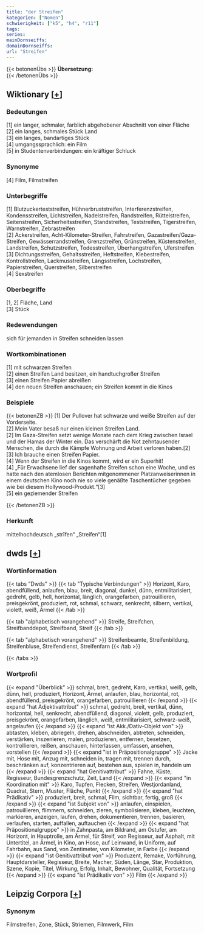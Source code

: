 ```yaml
---
title: "der Streifen"
kategorien: ["Nomen"]
schwierigkeit: ["k5", "h4", "r11"]
tags:
series:
mainDornseiffs:
domainDornseiffs:
url: "Streifen"
---
```


{{< betonenÜbs >}}
**Übersetzung:**  
{{< /betonenÜbs >}}

## Wiktionary [[+](https://de.wiktionary.org/wiki/Streifen)]

### Bedeutungen
[1] ein langer, schmaler, farblich abgehobener Abschnitt von einer Fläche  
[2] ein langes, schmales Stück Land  
[3] ein langes, bandartiges Stück  
[4] umgangssprachlich: ein Film  
[5] in Studentenverbindungen: ein kräftiger Schluck  

### Synonyme
[4] Film, Filmstreifen  

### Unterbegriffe
[1] Blutzuckerteststreifen, Hühnerbruststreifen, Interferenzstreifen, Kondensstreifen, Lichtstreifen, Nadelstreifen, Randstreifen, Rüttelstreifen, Seitenstreifen, Sicherheitsstreifen, Standstreifen, Teststreifen, Tigerstreifen, Warnstreifen, Zebrastreifen  
[2] Ackerstreifen, Acht-Kilometer-Streifen, Fahrstreifen, Gazastreifen/Gaza-Streifen, Gewässerrandstreifen, Grenzstreifen, Grünstreifen, Küstenstreifen, Landstreifen, Schutzstreifen, Todesstreifen, Überhangstreifen, Uferstreifen  
[3] Dichtungsstreifen, Gehaltsstreifen, Heftstreifen, Klebestreifen, Kontrollstreifen, Lackmusstreifen, Längsstreifen, Lochstreifen, Papierstreifen, Querstreifen, Silberstreifen  
[4] Sexstreifen  

### Oberbegriffe
[1, 2] Fläche, Land  
[3] Stück  

### Redewendungen
sich für jemanden in Streifen schneiden lassen  

### Wortkombinationen
[1] mit schwarzen Streifen  
[2] einen Streifen Land besitzen, ein handtuchgroßer Streifen  
[3] einen Streifen Papier abreißen  
[4] den neuen Streifen anschauen; ein Streifen kommt in die Kinos  

### Beispiele
{{< betonenZB >}}
[1] Der Pullover hat schwarze und weiße Streifen auf der Vorderseite.  
[2] Mein Vater besaß nur einen kleinen Streifen Land.  
[2] Im Gaza-Streifen setzt wenige Monate nach dem Krieg zwischen Israel und der Hamas der Winter ein. Das verschärft die Not zehntausender Menschen, die durch die Kämpfe Wohnung und Arbeit verloren haben.[2]  
[3] Ich brauche einen Streifen Papier.  
[4] Wenn der Streifen in die Kinos kommt, wird er ein Superhit!  
[4] „Für Erwachsene lief der sagenhafte Streifen schon eine Woche, und es hatte nach den atemlosen Berichten mitgenommener Platzanweiserinnen in einem deutschen Kino noch nie so viele genäßte Taschentücher gegeben wie bei diesem Hollywood-Produkt.“[3]  
[5] ein geziemender Streifen  

{{< /betonenZB >}}
### Herkunft
mittelhochdeutsch „strīfen“ „Streifen“[1]  



## dwds [[+](https://www.dwds.de/wb/Streifen)]

### Wortinformation
{{< tabs "Dwds" >}}
{{< tab "Typische Verbindungen" >}}
Horizont, Karo, abendfüllend, anlaufen, blau, breit, diagonal, dunkel, dünn, entmilitarisiert, gedreht, gelb, hell, horizontal, länglich, orangefarben, patrouillieren, preisgekrönt, produziert, rot, schmal, schwarz, senkrecht, silbern, vertikal, violett, weiß, Ärmel
{{< /tab >}}

{{< tab "alphabetisch vorangehend" >}}
Streife, Streifchen, Streifbanddepot, Streifband, Streif
{{< /tab >}}

{{< tab "alphabetisch vorangehend" >}}
Streifenbeamte, Streifenbildung, Streifenbluse, Streifendienst, Streifenfarn
{{< /tab >}}

{{< /tabs >}}

### Wortprofil
{{< expand "Überblick" >}} schmal, breit, gedreht, Karo, vertikal, weiß, gelb, dünn, hell, produziert, Horizont, Ärmel, anlaufen, blau, horizontal, rot, abendfüllend, preisgekrönt, orangefarben, patrouillieren {{< /expand >}}
{{< expand "hat Adjektivattribut" >}} schmal, gedreht, breit, vertikal, dünn, horizontal, hell, senkrecht, abendfüllend, diagonal, violett, gelb, produziert, preisgekrönt, orangefarben, länglich, weiß, entmilitarisiert, schwarz-weiß, angelaufen {{< /expand >}}
{{< expand "ist Akk./Dativ-Objekt von" >}} abtasten, kleben, abriegeln, drehen, abschneiden, abtreten, schneiden, verstärken, inszenieren, malen, produzieren, entfernen, besetzen, kontrollieren, reißen, anschauen, hinterlassen, umfassen, ansehen, vorstellen {{< /expand >}}
{{< expand "ist in Präpositionalgruppe" >}} Jacke mit, Hose mit, Anzug mit, schneiden in, tragen mit, trennen durch, beschränken auf, konzentrieren auf, bestehen aus, spielen in, handeln um {{< /expand >}}
{{< expand "hat Genitivattribut" >}} Fahne, Küste, Regisseur, Bundesgrenzschutz, Zeit, Land {{< /expand >}}
{{< expand "in Koordination mit" >}} Karo, Tupfen, Flecken, Streifen, Westjordanland, Quadrat, Stern, Muster, Fläche, Punkt {{< /expand >}}
{{< expand "hat Prädikativ" >}} produziert, breit, schmal, Film, sichtbar, fertig, groß {{< /expand >}}
{{< expand "ist Subjekt von" >}} anlaufen, einspielen, patrouillieren, flimmern, schneiden, zieren, symbolisieren, kleben, leuchten, markieren, anzeigen, laufen, drehen, dokumentieren, trennen, basieren, verlaufen, starten, auffallen, auftauchen {{< /expand >}}
{{< expand "hat Präpositionalgruppe" >}} in Zahnpasta, am Bildrand, am Ostufer, am Horizont, in Hauptrolle, am Ärmel, für Streif, von Regisseur, auf Asphalt, mit Untertitel, an Ärmel, in Kino, an Hose, auf Leinwand, in Uniform, auf Fahrbahn, aus Sand, von Zentimeter, von Kilometer, in Farbe {{< /expand >}}
{{< expand "ist Genitivattribut von" >}} Produzent, Remake, Vorführung, Hauptdarsteller, Regisseur, Breite, Macher, Süden, Länge, Star, Produktion, Szene, Kopie, Titel, Wirkung, Erfolg, Inhalt, Bewohner, Qualität, Fortsetzung {{< /expand >}}
{{< expand "ist Prädikativ von" >}} Film {{< /expand >}}

## Leipzig Corpora [[+](https://corpora.uni-leipzig.de/en/res?word=Streifen&corpusId=deu_newscrawl-public_2018)]


### Synonym
Filmstreifen, Zone, Stück, Striemen, Filmwerk, Film

